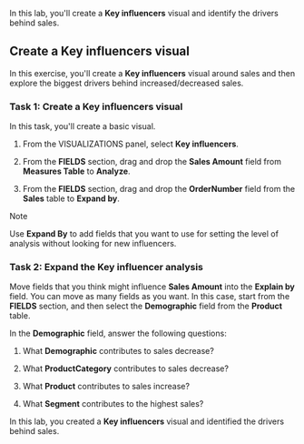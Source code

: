 In this lab, you'll create a **Key influencers** visual and identify the drivers behind sales.

## Create a Key influencers visual

In this exercise, you'll create a **Key influencers** visual around sales and then explore the biggest drivers behind increased/decreased sales.

### Task 1: Create a Key influencers visual 

In this task, you'll create a basic visual.

1.  From the VISUALIZATIONS panel, select **Key influencers**.

1.  From the **FIELDS** section, drag and drop the **Sales Amount** field from **Measures Table** to **Analyze**.

1.  From the **FIELDS** section, drag and drop the **OrderNumber** field from the **Sales** table to **Expand by**.

> [!NOTE]
> Use **Expand By** to add fields that you want to use for setting the level of analysis without looking for new influencers.

### Task 2: Expand the Key influencer analysis 

Move fields that you think might influence **Sales Amount** into the **Explain by** field. You can move as many fields as you want. In this case, start from the **FIELDS** section, and then select the **Demographic** field from the **Product** table.

In the **Demographic** field, answer the following questions:

1.  What **Demographic** contributes to sales decrease?
		
1.  What **ProductCategory** contributes to sales decrease?
		
1.  What **Product** contributes to sales increase?
		
1.  What **Segment** contributes to the highest sales?

In this lab, you created a **Key influencers** visual and identified the drivers behind sales.
